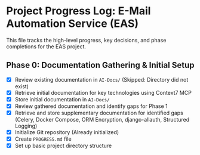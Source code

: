 # Project Progress Log: E-Mail Automation Service (EAS)

This file tracks the high-level progress, key decisions, and phase completions for the EAS project.

## Phase 0: Documentation Gathering & Initial Setup

*   [X] Review existing documentation in `AI-Docs/` (Skipped: Directory did not exist)
*   [X] Retrieve initial documentation for key technologies using Context7 MCP
*   [X] Store initial documentation in `AI-Docs/`
*   [X] Review gathered documentation and identify gaps for Phase 1
*   [X] Retrieve and store supplementary documentation for identified gaps (Celery, Docker Compose, ORM Encryption, django-allauth, Structured Logging)
*   [X] Initialize Git repository (Already initialized)
*   [X] Create `PROGRESS.md` file
*   [X] Set up basic project directory structure